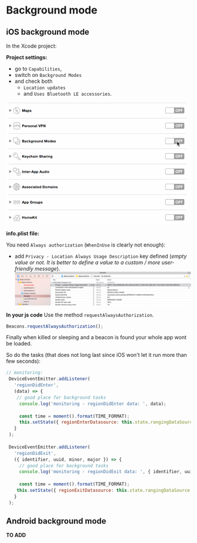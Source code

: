 # Background mode

## iOS background mode


In the Xcode project:

**Project settings:**
- go to `Capabilities`,
- switch on `Background Modes`
- and check both
  - `Location updates`
  - and `Uses Bluetooth LE accessories`.

![bgmode](./images/bgmode.gif)


**info.plist file:**

You need `Always authorization` (`WhenInUse` is clearly not enough):

- add `Privacy - Location Always Usage Description` key defined (*empty value or not. It is better to define a value to a custom / more user-friendly message*).
![ios: request when in use authorization](./images/plistRequireAlwaysUseAutorization.png)


**In your js code**
Use the method `requestAlwaysAuthorization`.
```javascript
Beacons.requestAlwaysAuthorization();
```

Finally when killed or sleeping and a beacon is found your whole app wont be loaded.

So do the tasks (that does not long last since iOS won't let it run more than few seconds):
```javascript
// monitoring:
 DeviceEventEmitter.addListener(
   'regionDidEnter',
   (data) => {
    // good place for background tasks
     console.log('monitoring - regionDidEnter data: ', data);

     const time = moment().format(TIME_FORMAT);
     this.setState({ regionEnterDatasource: this.state.rangingDataSource.cloneWithRows([{ identifier:data.identifier, uuid:data.uuid, minor:data.minor, major:data.major, time }]) });
   }
 );

 DeviceEventEmitter.addListener(
   'regionDidExit',
   ({ identifier, uuid, minor, major }) => {
     // good place for background tasks
     console.log('monitoring - regionDidExit data: ', { identifier, uuid, minor, major });

     const time = moment().format(TIME_FORMAT);
    this.setState({ regionExitDatasource: this.state.rangingDataSource.cloneWithRows([{ identifier, uuid, minor, major, time }]) });
   }
 );

```


## Android background mode

**TO ADD**
